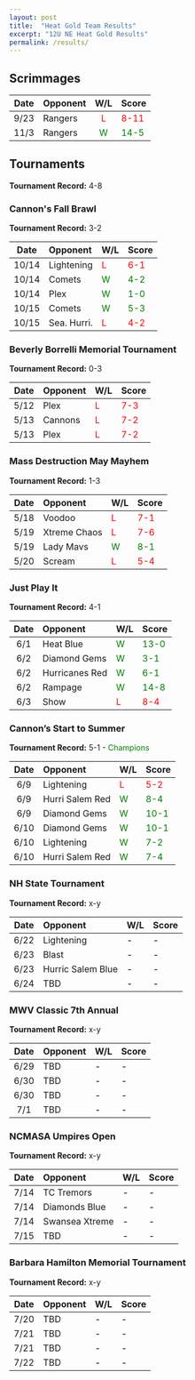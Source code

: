 ```yaml
---
layout: post
title:  "Heat Gold Team Results"
excerpt: "12U NE Heat Gold Results"
permalink: /results/
---
```


## Scrimmages

|Date  | Opponent | W/L | Score |
|:----:|:--------|:----:|:----|
|9/23|Rangers|<span style="color:red">L</span>|<span style="color:red">8-11</span>|
|11/3|Rangers|<span style="color:green">W</span>|<span style="color:green">14-5</span>|


## Tournaments

**Tournament Record:** 4-8

### Cannon's Fall Brawl

**Tournament Record:** 3-2

|Date  | Opponent | W/L | Score |
|:----:|:--------|:----|:----|
| 10/14  |Lightening |<span style="color:red">L</span>|<span style="color:red">6-1</span>|
| 10/14  |Comets     |<span style="color:green">W</span>|<span style="color:green">4-2</span>|
| 10/14  |Plex       |<span style="color:green">W</span>|<span style="color:green">1-0</span>|
| 10/15  |Comets        |<span style="color:green">W</span>|<span style="color:green">5-3</span>|
| 10/15  |Sea. Hurri.   |<span style="color:red">L</span>|<span style="color:red">4-2</span>|


### Beverly Borrelli Memorial Tournament

**Tournament Record:** 0-3

|Date  | Opponent | W/L | Score |
|:----:|:--------|:----|:----|
| 5/12  |Plex    |<span style="color:red">L</span>|<span style="color:red">7-3</span>|
| 5/13  |Cannons |<span style="color:red">L</span>|<span style="color:red">7-2</span>|
| 5/13  |Plex    |<span style="color:red">L</span>|<span style="color:red">7-2</span>|


### Mass Destruction May Mayhem

**Tournament Record:** 1-3

|Date  | Opponent | W/L | Score |
|:----:|:--------|:----|:----|
| 5/18  |Voodoo |<span style="color:red">L</span>|<span style="color:red">7-1</span>|
| 5/19  |Xtreme Chaos |<span style="color:red">L</span>|<span style="color:red">7-6</span>|
| 5/19  |Lady Mavs |<span style="color:green">W</span>|<span style="color:green">8-1</span>|
| 5/20  |Scream |<span style="color:red">L</span>|<span style="color:red">5-4</span>|


### Just Play It

**Tournament Record:** 4-1

|Date  | Opponent | W/L | Score |
|:----:|:--------|:----|:----|
| 6/1  |Heat Blue |<span style="color:green">W</span>|<span style="color:green">13-0</span>|
| 6/2  |Diamond Gems |<span style="color:green">W</span>|<span style="color:green">3-1</span>|
| 6/2  |Hurricanes Red |<span style="color:green">W</span>|<span style="color:green">6-1</span>|
| 6/2  |Rampage |<span style="color:green">W</span>|<span style="color:green">14-8</span>|
| 6/3  |Show |<span style="color:red">L</span>|<span style="color:red">8-4</span>|


### Cannon’s Start to Summer

**Tournament Record:** 5-1 - <span style="color:green">Champions</span>

|Date  | Opponent | W/L | Score |
|:----:|:--------|:----|:----|
| 6/9  |Lightening |<span style="color:red">L</span>|<span style="color:red">5-2</span>|
| 6/9  |Hurri Salem Red |<span style="color:green">W</span>|<span style="color:green">8-4</span>|
| 6/9  |Diamond Gems |<span style="color:green">W</span>|<span style="color:green">10-1</span>|
| 6/10  |Diamond Gems |<span style="color:green">W</span>|<span style="color:green">10-1</span>|
| 6/10  |Lightening |<span style="color:green">W</span>|<span style="color:green">7-2</span>|
| 6/10  |Hurri Salem Red |<span style="color:green">W</span>|<span style="color:green">7-4</span>|


### NH State Tournament

**Tournament Record:** x-y

|Date  | Opponent | W/L | Score |
|:----:|:--------|:----|:----|
| 6/22  |Lightening |<span style="color:black">-</span>|<span style="color:black">-</span>|
| 6/23  |Blast |<span style="color:black">-</span>|<span style="color:black">-</span>|
| 6/23  |Hurric Salem Blue |<span style="color:black">-</span>|<span style="color:black">-</span>|
| 6/24  |TBD |<span style="color:black">-</span>|<span style="color:black">-</span>|


### MWV Classic 7th Annual

**Tournament Record:** x-y

|Date  | Opponent | W/L | Score |
|:----:|:--------|:----|:----|
| 6/29  |TBD |<span style="color:black">-</span>|<span style="color:black">-</span>|
| 6/30  |TBD |<span style="color:black">-</span>|<span style="color:black">-</span>|
| 6/30  |TBD |<span style="color:black">-</span>|<span style="color:black">-</span>|
| 7/1  |TBD |<span style="color:black">-</span>|<span style="color:black">-</span>|


### NCMASA Umpires Open

**Tournament Record:** x-y

|Date  | Opponent | W/L | Score |
|:----:|:--------|:----|:----|
| 7/14  |TC Tremors |<span style="color:black">-</span>|<span style="color:black">-</span>|
| 7/14  |Diamonds Blue |<span style="color:black">-</span>|<span style="color:black">-</span>|
| 7/14  |Swansea Xtreme |<span style="color:black">-</span>|<span style="color:black">-</span>|
| 7/15  |TBD |<span style="color:black">-</span>|<span style="color:black">-</span>|


### Barbara Hamilton Memorial Tournament

**Tournament Record:** x-y

|Date  | Opponent | W/L | Score |
|:----:|:--------|:----|:----|
| 7/20  |TBD |<span style="color:black">-</span>|<span style="color:black">-</span>|
| 7/21  |TBD |<span style="color:black">-</span>|<span style="color:black">-</span>|
| 7/21  |TBD |<span style="color:black">-</span>|<span style="color:black">-</span>|
| 7/22  |TBD |<span style="color:black">-</span>|<span style="color:black">-</span>|


